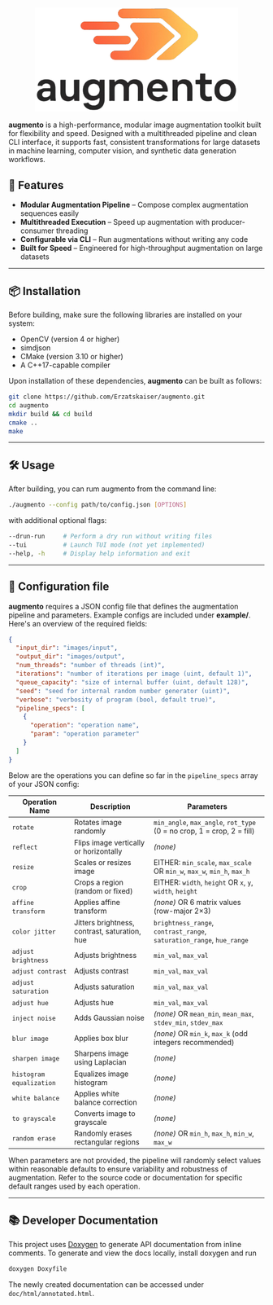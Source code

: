 <p align="center">
  <img src="./assets/augmento.png" alt="augmento logo" width="400"/>
</p>

**augmento** is a high-performance, modular image augmentation toolkit built for flexibility and speed. Designed with a multithreaded pipeline and clean CLI interface, it supports fast, consistent transformations for large datasets in machine learning, computer vision, and synthetic data generation workflows.



## 🚀 Features

- **Modular Augmentation Pipeline** – Compose complex augmentation sequences easily
- **Multithreaded Execution** – Speed up augmentation with producer-consumer threading
- **Configurable via CLI** – Run augmentations without writing any code
- **Built for Speed** – Engineered for high-throughput augmentation on large datasets

---

## 📦 Installation

Before building, make sure the following libraries are installed on your system:

- OpenCV (version 4 or higher)
- simdjson
- CMake (version 3.10 or higher)
- A C++17-capable compiler

Upon installation of these dependencies, **augmento** can be built as follows:

```bash
git clone https://github.com/Erzatskaiser/augmento.git
cd augmento
mkdir build && cd build
cmake ..
make
```

---

## 🛠️ Usage

After building, you can rum augmento from the command line:

```bash
./augmento --config path/to/config.json [OPTIONS]
```

with additional optional flags:

```bash
--drun-run     # Perform a dry run without writing files
--tui          # Launch TUI mode (not yet implemented)
--help, -h     # Display help information and exit
```

---

## 🧾 Configuration file

**augmento** requires a JSON config file that defines the augmentation pipeline and parameters. Example configs are included under **example/**. Here's an overview of the required fields:

```json
{
  "input_dir": "images/input",
  "output_dir": "images/output",
  "num_threads": "number of threads (int)",
  "iterations": "number of iterations per image (uint, default 1)",
  "queue_capacity": "size of internal buffer (uint, default 128)",
  "seed": "seed for internal random number generator (uint)",
  "verbose": "verbosity of program (bool, default true)",
  "pipeline_specs": [
    {
      "operation": "operation name",
      "param": "operation parameter"
    }
  ]
}
```
Below are the operations you can define so far in the `pipeline_specs` array of your JSON config:

| Operation Name         | Description                                          | Parameters                                                                    |
|------------------------|------------------------------------------------------|-------------------------------------------------------------------------------|
| `rotate`               | Rotates image randomly                               | `min_angle`, `max_angle`, `rot_type` (0 = no crop, 1 = crop, 2 = fill)        |
| `reflect`              | Flips image vertically or horizontally               | *(none)*                                                                      |
| `resize`               | Scales or resizes image                              | EITHER: `min_scale`, `max_scale` OR `min_w`, `max_w`, `min_h`, `max_h`        |
| `crop`                 | Crops a region (random or fixed)                     | EITHER: `width`, `height` OR `x`, `y`, `width`, `height`                      |
| `affine transform`     | Applies affine transform                             | *(none)* OR 6 matrix values (row-major 2×3)                                   |
| `color jitter`         | Jitters brightness, contrast, saturation, hue        | `brightness_range`, `contrast_range`, `saturation_range`, `hue_range`         |
| `adjust brightness`    | Adjusts brightness                                   | `min_val`, `max_val`                                                          |
| `adjust contrast`      | Adjusts contrast                                     | `min_val`, `max_val`                                                          |
| `adjust saturation`    | Adjusts saturation                                   | `min_val`, `max_val`                                                          |
| `adjust hue`           | Adjusts hue                                          | `min_val`, `max_val`                                                          |
| `inject noise`         | Adds Gaussian noise                                  | *(none)* OR `mean_min`, `mean_max`, `stdev_min`, `stdev_max`                  |
| `blur image`           | Applies box blur                                     | *(none)* OR `min_k`, `max_k` (odd integers recommended)                       |
| `sharpen image`        | Sharpens image using Laplacian                       | *(none)*                                                                      |
| `histogram equalization` | Equalizes image histogram                          | *(none)*                                                                      |
| `white balance`        | Applies white balance correction                     | *(none)*                                                                      |
| `to grayscale`         | Converts image to grayscale                          | *(none)*                                                                      |
| `random erase`         | Randomly erases rectangular regions                  | *(none)* OR `min_h`, `max_h`, `min_w`, `max_w`                                |

When parameters are not provided, the pipeline will randomly select values within reasonable defaults to ensure variability and robustness of augmentation. Refer to the source code or documentation for specific default ranges used by each operation.

---

## 📚 Developer Documentation

This project uses [Doxygen](https://www.doxygen.nl/) to generate API documentation from inline comments. To generate and view the docs locally, install doxygen and run

```bash
doxygen Doxyfile
```

The newly created documentation can be accessed under `doc/html/annotated.html`.
